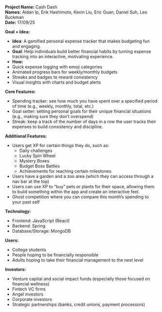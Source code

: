   
**Project Name:** Cash Dash  
**Names:** Aidan Ip, Erik Hashimoto, Kevin Liu, Eric Guan, Daniel Suh, Leo Buckman  
**Date:** 17/09/25

**Goal \+ Idea:**

- **Idea**: A gamified personal expense tracker that makes budgeting fun and engaging.  
- **Goal**: Help individuals build better financial habits by turning expense tracking into an interactive, motivating experience.  
- **How:**  
- Quick expense logging with emoji categories  
- Animated progress bars for weekly/monthly budgets  
- Streaks and badges to reward consistency  
- Visual insights with charts and budget alerts

**Core Features:**

- Spending tracker: see how much you have spent over a specified period of time (e.g., weekly, monthly, total, etc.)
- Goal setter: setting personal goals for their unique financial situations (e.g., making sure they don’t overspend)
- Streak: keep a track of the number of days in a row the user tracks their expenses to build consistency and discipline.

**Additional Features:**

- Users get XP for certain things they do, such as:  
  - Daily challenges  
  - Lucky Spin Wheel  
  - Mystery Boxes  
  - Budget Boss Battles  
  - Achievements for reaching certain milestones  
- Users have a garden and a zoo area (which they can access through a nav bar at the top)  
- Users can use XP to “buy” pets or plants for their space, allowing them to build something within the app and create an interactive feel.   
- Ghost competition where you can compare this month’s spending to your past self

**Technology:**

- Frontend: JavaScript (React)  
- Backend: Spring  
- Database/Storage: MongoDB

**Users:**

- College students  
- People hoping to be financially responsible  
- Adults hoping to take their financial management to the next level

**Investors:**

- Venture capital and social impact funds (especially those focused on financial wellness)  
- Fintech VC firms  
- Angel investors  
- Corporate investors  
- Strategic partnerships (banks, credit unions, payment processors)
